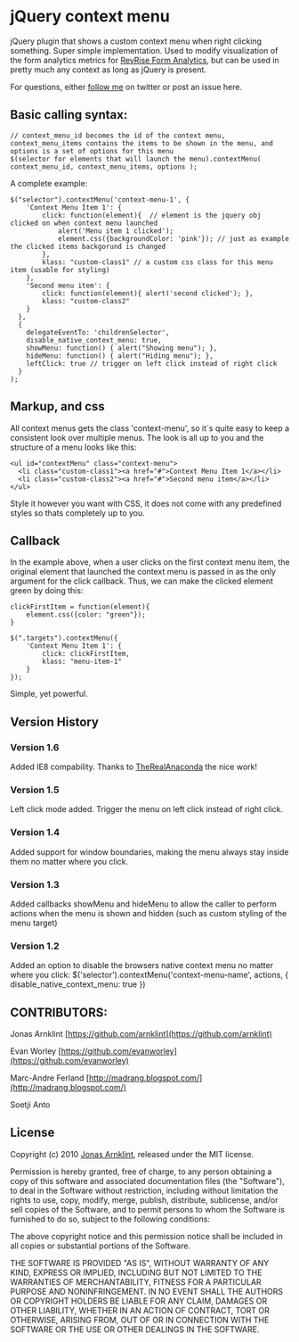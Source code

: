 # jQuery context menu

jQuery plugin that shows a custom context menu when right clicking something. Super simple implementation. Used to modify visualization of the form analytics metrics for [RevRise Form Analytics](http://revrise.com "Web Form Analytic tool"), but can be used in pretty much any context as long as jQuery is present.

For questions, either [follow me](http://twitter.com/arnklint "Follow Jonas Arnklint") on twitter or post an issue here.

## Basic calling syntax: 

    // context_menu_id becomes the id of the context menu, context_menu_items contains the items to be shown in the menu, and options is a set of options for this menu
    $(selector for elements that will launch the menu).contextMenu( context_menu_id, context_menu_items, options );

A complete example:

    $("selector").contextMenu('context-menu-1', { 
        'Context Menu Item 1': {
            click: function(element){  // element is the jquery obj clicked on when context menu launched
                alert('Menu item 1 clicked');
                element.css({backgroundColor: 'pink'}); // just as example the clicked items backgorund is changed
            },
            klass: "custom-class1" // a custom css class for this menu item (usable for styling)
        },
        'Second menu item': {
            click: function(element){ alert('second clicked'); },
            klass: "custom-class2"
        }
      },
      { 
        delegateEventTo: 'childrenSelector',
        disable_native_context_menu: true,
        showMenu: function() { alert("Showing menu"); },
        hideMenu: function() { alert("Hiding menu"); },
        leftClick: true // trigger on left click instead of right click
      }
    );
    

## Markup, and css

All context menus gets the class 'context-menu', so it´s quite easy to keep a consistent look over multiple menus. The look is all up to you and the structure of a menu looks like this:

    <ul id="contextMenu" class="context-menu">
      <li class="custom-class1"><a href="#">Context Menu Item 1</a></li>
      <li class="custom-class2"><a href="#">Second menu item</a></li>
    </ul>
    
Style it however you want with CSS, it does not come with any predefined styles so thats completely up to you.

## Callback

In the example above, when a user clicks on the first context menu item, the original element that launched the context menu is passed in as the only argument for the click callback. Thus, we can make the clicked element green by doing this: 

    clickFirstItem = function(element){  
        element.css({color: "green"});
    }

    $(".targets").contextMenu({
        'Context Menu Item 1': {
            click: clickFirstItem,
            klass: "menu-item-1" 
        }
    });

Simple, yet powerful. 

## Version History

### Version 1.6
Added IE8 compability. Thanks to
[TheRealAnaconda](https://github.com/TheRealAnaconda) the nice work!

### Version 1.5
Left click mode added. Trigger the menu on left click instead of right
click. 

### Version 1.4
Added support for window boundaries, making the menu always stay
inside them no matter where you click.

### Version 1.3
Added callbacks showMenu and hideMenu to allow the caller to perform actions when the menu is shown 
and hidden (such as custom styling of the menu target)

### Version 1.2
Added an option to disable the browsers native context menu no matter where you click: 
$('selector').contextMenu('context-menu-name', actions, { disable_native_context_menu: true })

## CONTRIBUTORS:
  Jonas Arnklint [https://github.com/arnklint](https://github.com/arnklint)

  Evan Worley [https://github.com/evanworley](https://github.com/evanworley)

  Marc-Andre Ferland
[http://madrang.blogspot.com/](http://madrang.blogspot.com/)

  Soetji Anto

## License

Copyright (c) 2010 [Jonas Arnklint](http://arnklint.com), released under the MIT license.

Permission is hereby granted, free of charge, to any person obtaining
a copy of this software and associated documentation files (the
"Software"), to deal in the Software without restriction, including
without limitation the rights to use, copy, modify, merge, publish,
distribute, sublicense, and/or sell copies of the Software, and to
permit persons to whom the Software is furnished to do so, subject to
the following conditions:

The above copyright notice and this permission notice shall be
included in all copies or substantial portions of the Software.

THE SOFTWARE IS PROVIDED "AS IS", WITHOUT WARRANTY OF ANY KIND,
EXPRESS OR IMPLIED, INCLUDING BUT NOT LIMITED TO THE WARRANTIES OF
MERCHANTABILITY, FITNESS FOR A PARTICULAR PURPOSE AND
NONINFRINGEMENT. IN NO EVENT SHALL THE AUTHORS OR COPYRIGHT HOLDERS BE
LIABLE FOR ANY CLAIM, DAMAGES OR OTHER LIABILITY, WHETHER IN AN ACTION
OF CONTRACT, TORT OR OTHERWISE, ARISING FROM, OUT OF OR IN CONNECTION
WITH THE SOFTWARE OR THE USE OR OTHER DEALINGS IN THE SOFTWARE.

